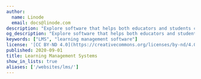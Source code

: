 ```yaml
---
author:
  name: Linode
  email: docs@linode.com
description: "Explore software that helps both educators and students communicate, collaborate, and succeed, by tracking courses, assignments, and grades."
og_description: "Explore software that helps both educators and students communicate, collaborate, and succeed, by tracking courses, assignments, and grades."
keywords: ["LMS", "learning management software"]
license: '[CC BY-ND 4.0](https://creativecommons.org/licenses/by-nd/4.0)'
published: 2020-09-01
title: Learning Management Systems
show_in_lists: true
aliases: ['/websites/lms/']
---
```

